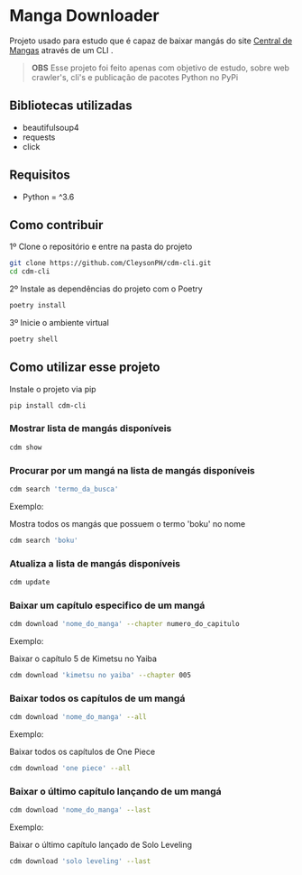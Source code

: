 # Manga Downloader

Projeto usado para estudo que é capaz de baixar mangás do site [Central de Mangas](http://centraldemangas.online/) através de um CLI .

> **OBS** Esse projeto foi feito apenas com objetivo de estudo, sobre web crawler's, cli's e publicação de pacotes Python no PyPi

## Bibliotecas utilizadas

- beautifulsoup4
- requests
- click


## Requisitos

- Python = ^3.6


## Como contribuir

1º Clone o repositório e entre na pasta do projeto
```sh
git clone https://github.com/CleysonPH/cdm-cli.git
cd cdm-cli
```

2º Instale as dependências do projeto com o Poetry
```sh
poetry install
```

3º Inicie o ambiente virtual
```sh
poetry shell
```


## Como utilizar esse projeto

Instale o projeto via pip

```sh
pip install cdm-cli
```


### Mostrar lista de mangás disponíveis

```sh
cdm show
```


### Procurar por um mangá na lista de mangás disponíveis

```sh
cdm search 'termo_da_busca'
```

Exemplo:

Mostra todos os mangás que possuem o termo 'boku' no nome
```sh
cdm search 'boku'
```


### Atualiza a lista de mangás disponíveis

```sh
cdm update
```


### Baixar um capítulo especifico de um mangá

```sh
cdm download 'nome_do_manga' --chapter numero_do_capitulo
```

Exemplo:

Baixar o capítulo 5 de Kimetsu no Yaiba
```sh
cdm download 'kimetsu no yaiba' --chapter 005
```


### Baixar todos os capítulos de um mangá

```sh
cdm download 'nome_do_manga' --all
```

Exemplo:

Baixar todos os capítulos de One Piece
```sh
cdm download 'one piece' --all
```


### Baixar o último capítulo lançando de um mangá

```sh
cdm download 'nome_do_manga' --last
```

Exemplo:

Baixar o último capítulo lançado de Solo Leveling
```sh
cdm download 'solo leveling' --last
```